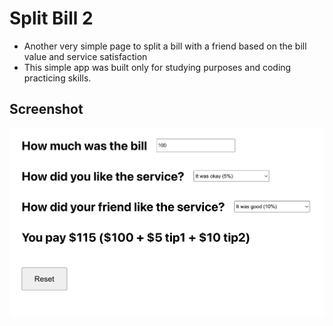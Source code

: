 # Split Bill 2
* Another very simple page to split a bill with a friend based on the bill value and service satisfaction
* This simple app was built only for studying purposes and coding practicing skills. 

## Screenshot

![Screenshot](Screenshot.png)

